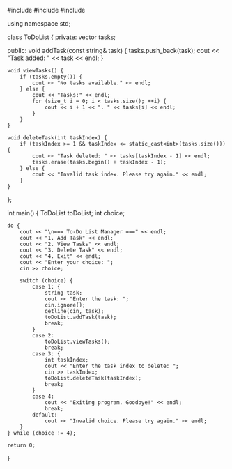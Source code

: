 #include <iostream>
#include <vector>
#include <string>

using namespace std;

class ToDoList {
private:
    vector<string> tasks;

public:
    void addTask(const string& task) {
        tasks.push_back(task);
        cout << "Task added: " << task << endl;
    }

    void viewTasks() {
        if (tasks.empty()) {
            cout << "No tasks available." << endl;
        } else {
            cout << "Tasks:" << endl;
            for (size_t i = 0; i < tasks.size(); ++i) {
                cout << i + 1 << ". " << tasks[i] << endl;
            }
        }
    }

    void deleteTask(int taskIndex) {
        if (taskIndex >= 1 && taskIndex <= static_cast<int>(tasks.size())) {
            cout << "Task deleted: " << tasks[taskIndex - 1] << endl;
            tasks.erase(tasks.begin() + taskIndex - 1);
        } else {
            cout << "Invalid task index. Please try again." << endl;
        }
    }
};

int main() {
    ToDoList toDoList;
    int choice;

    do {
        cout << "\n=== To-Do List Manager ===" << endl;
        cout << "1. Add Task" << endl;
        cout << "2. View Tasks" << endl;
        cout << "3. Delete Task" << endl;
        cout << "4. Exit" << endl;
        cout << "Enter your choice: ";
        cin >> choice;

        switch (choice) {
            case 1: {
                string task;
                cout << "Enter the task: ";
                cin.ignore();
                getline(cin, task);
                toDoList.addTask(task);
                break;
            }
            case 2:
                toDoList.viewTasks();
                break;
            case 3: {
                int taskIndex;
                cout << "Enter the task index to delete: ";
                cin >> taskIndex;
                toDoList.deleteTask(taskIndex);
                break;
            }
            case 4:
                cout << "Exiting program. Goodbye!" << endl;
                break;
            default:
                cout << "Invalid choice. Please try again." << endl;
        }
    } while (choice != 4);

    return 0;
}
